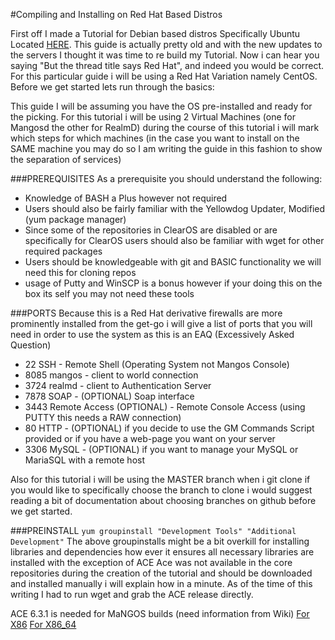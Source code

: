 #Compiling and Installing on Red Hat Based Distros

First off I made a Tutorial for Debian based distros Specifically Ubuntu Located [HERE](http://ubuntuforums.org/showthread.php?t=1964479). This guide is actually pretty old and with the new updates to the servers I thought it was time to re build my Tutorial. Now i can hear you saying "But the thread title says Red Hat", and indeed you would be correct. For this particular guide i will be using a Red Hat Variation namely CentOS. Before we get started lets run through the basics:

This guide I will be assuming you have the OS pre-installed and ready for the picking.
For this tutorial i will be using 2 Virtual Machines (one for Mangosd the other for RealmD) during the course of this tutorial i will mark which steps for which machines (in the case you want to install on the SAME machine you may do so I am writing the guide in this fashion to show the separation of services)

###PREREQUISITES
As a prerequisite you should understand the following:
+ Knowledge of BASH a Plus however not required
+ Users should also be fairly familiar with the Yellowdog Updater, Modified (yum package manager)
+ Since some of the repositories in ClearOS are disabled or are specifically for ClearOS users should also be familiar with wget for other required packages
+ Users should be knowledgeable with git and BASIC functionality we will need this for cloning repos
+ usage of Putty and WinSCP is a bonus however if your doing this on the box its self you may not need these tools

###PORTS
Because this is a Red Hat derivative firewalls are more prominently installed from the get-go i will give a list of ports that you will need in order to use the system as this is an EAQ (Excessively Asked Question)
+ 22 SSH - Remote Shell (Operating System not Mangos Console)
+ 8085 mangos - client to world connection
+ 3724 realmd - client to Authentication Server
+ 7878 SOAP - (OPTIONAL) Soap interface
+ 3443 Remote Access (OPTIONAL) - Remote Console Access (using PUTTY this needs a RAW connection)
+ 80 HTTP - (OPTIONAL) if you decide to use the GM Commands Script provided or if you have a web-page you want on your server
+ 3306 MySQL - (OPTIONAL) if you want to manage your MySQL or MariaSQL with a remote host

Also for this tutorial i will be using the MASTER branch when i git clone if you would like to specifically choose the branch to clone i would suggest reading a bit of documentation about choosing branches on github before we get started.

###PREINSTALL
`yum groupinstall "Development Tools" "Additional Development"`
The above groupinstalls might be a bit overkill for installing libraries and dependencies how ever it ensures all necessary libraries are installed with the exception of ACE
Ace was not available in the core repositories during the creation of the tutorial and should be downloaded and installed manually i will explain how in a minute.
As of the time of this writing I had to run wget and grab the ACE release directly.

ACE 6.3.1 is needed for MaNGOS builds (need information from Wiki)
[For X86](http://download.opensuse.org/repositories/devel:/libraries:/ACE:/bugfixonly/RedHat_RHEL-6/i686/ace-6.3.1-16.el6.i686.rpm)
[For X86_64](http://download.opensuse.org/repositories/devel:/libraries:/ACE:/bugfixonly/RedHat_RHEL-6/x86_64/ace-6.3.1-16.el6.x86_64.rpm)